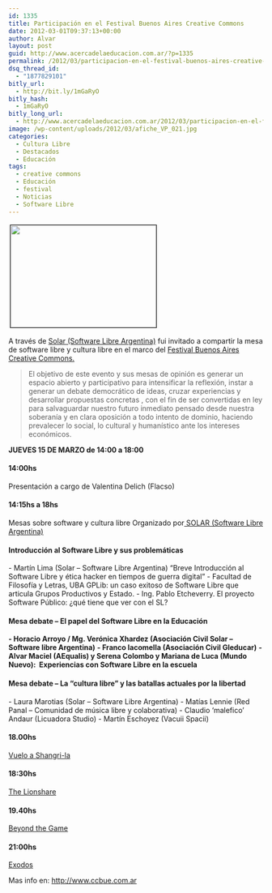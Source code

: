 ```yaml
---
id: 1335
title: Participación en el Festival Buenos Aires Creative Commons
date: 2012-03-01T09:37:13+00:00
author: Alvar
layout: post
guid: http://www.acercadelaeducacion.com.ar/?p=1335
permalink: /2012/03/participacion-en-el-festival-buenos-aires-creative-commons/
dsq_thread_id:
  - "1877829101"
bitly_url:
  - http://bit.ly/1mGaRyO
bitly_hash:
  - 1mGaRyO
bitly_long_url:
  - http://www.acercadelaeducacion.com.ar/2012/03/participacion-en-el-festival-buenos-aires-creative-commons/
image: /wp-content/uploads/2012/03/afiche_VP_021.jpg
categories:
  - Cultura Libre
  - Destacados
  - Educación
tags:
  - creative commons
  - Educación
  - festival
  - Noticias
  - Software Libre
---
```

<a href="http://www.ccbue.com.ar/"><img class="alignleft" style="border-width: 1px; border-color: black; border-style: solid; margin: 3px;" src="http://www.ccbue.com.ar/wp-content/uploads/2012/02/afiche_VP_021.jpg" alt="" width="288" height="202" /></a>

A través de <a title="Página de solar" href="http://solar.org.ar" target="_blank">Solar (Software Libre Argentina)</a> fui invitado a compartir la mesa de software libre y cultura libre en el marco del <a title="Página del evento" href="http://www.ccbue.com.ar/" target="_blank">Festival Buenos Aires Creative Commons.</a>
<blockquote>El objetivo de este evento y sus mesas de opinión es generar un espacio abierto y participativo para intensificar la reflexión, instar a generar un debate democrático de ideas, cruzar experiencias y desarrollar propuestas concretas , con el fin de ser convertidas en ley para salvaguardar nuestro futuro inmediato pensado desde nuestra soberanía y en clara oposición a todo intento de dominio, haciendo prevalecer lo social, lo cultural y humanístico ante los intereses económicos.</blockquote>
<strong>JUEVES 15 DE MARZO de 14:00 a 18:00</strong>
<h4>14:00hs</h4>
Presentación a cargo de Valentina Delich (Flacso)
<h4>14:15hs a 18hs</h4>
Mesas sobre software y cultura libre
Organizado por<a title="solar" href="http://www.solar.org.ar/"> SOLAR (Software Libre Argentina)</a>
<h4>Introducción al Software Libre y sus problemáticas</h4>
- Martín Lima (Solar – Software Libre Argentina)
“Breve Introducción al Software Libre y ética hacker en tiempos de guerra digital”
- Facultad de Filosofía y Letras, UBA
GPLib: un caso exitoso de Software Libre que articula Grupos Productivos y Estado.
- Ing. Pablo Etcheverry.
El proyecto Software Público: ¿qué tiene que ver con el SL?
<h4><strong>Mesa debate – El papel del Software Libre en la Educación</strong></h4>
<strong>- Horacio Arroyo / Mg. Verónica Xhardez (Asociación Civil Solar – Software libre Argentina)</strong>
<strong>- Franco Iacomella (Asociación Civil Gleducar)</strong>
<strong>- Alvar Maciel (AEqualis) y Serena Colombo y Mariana de Luca (Mundo Nuevo):  Experiencias con Software Libre en la escuela</strong>
<h4>Mesa debate – La “cultura libre” y las batallas actuales por la libertad</h4>
- Laura Marotias (Solar – Software Libre Argentina)
- Matías Lennie (Red Panal – Comunidad de música libre y colaborativa)
- Claudio ‘malefico’ Andaur (Licuadora Studio)
- Martín Eschoyez (Vacuii Spacii)
<h4>18.00hs</h4>
<a title="VUELO A SHANGRI-LA" href="http://www.elarteylatecnologia.com.ar/bocetos/clabe/vuelo-a-shangri-la/">Vuelo a Shangri-la</a>
<h4>18:30hs</h4>
<a title="THE LIONSHARE" href="http://www.elarteylatecnologia.com.ar/bocetos/clabe/the-lionshare/">The Lionshare</a>
<h4>19.40hs</h4>
<a title="BEYOND THE GAME" href="http://www.elarteylatecnologia.com.ar/bocetos/clabe/beyond-the-game/">Beyond the Game</a>
<h4>21:00hs</h4>
<a title="EXODOS" href="http://www.elarteylatecnologia.com.ar/bocetos/clabe/exodos/">Exodos</a>

Mas info en: <a href="http://www.ccbue.com.ar/">http://www.ccbue.com.ar</a>